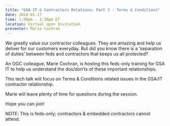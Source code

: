 ```yaml
---
title: "GSA-IT & Contractors Relations: Part 3 - Terms & Conditions"
date: 2024-01-17
time: 1:00pm - 1:30pm ET
location: Virtual upon Invitation
presenter: Marie Cochran
---
```


We greatly value our contractor colleagues. They are amazing and help us deliver for our customers everyday. But did you know there is a ‘separation of duties’ between feds and contractors that keeps us all protected? 

An OGC colleague, Marie Cochran, is hosting this feds-only training for GSA IT to help us understand the dos/don’ts of these important relationships.

This tech talk will focus on Terms & Conditions related issues in the GSA/IT contractor relationship.

Marie will leave plenty of time for questions during the session. 

Hope you can join! 

NOTE: This is feds-only; contractors & embedded contractors cannot attend.
